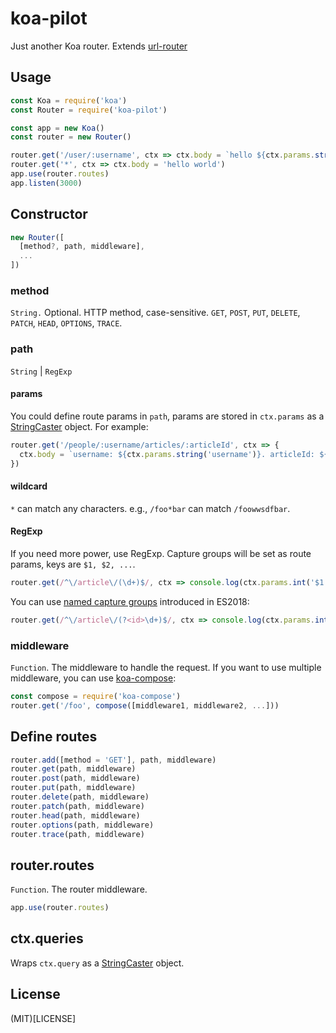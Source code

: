 # koa-pilot
Just another Koa router. Extends [url-router](https://github.com/jiangfengming/url-router)

## Usage
```js
const Koa = require('koa')
const Router = require('koa-pilot')

const app = new Koa()
const router = new Router()

router.get('/user/:username', ctx => ctx.body = `hello ${ctx.params.string('username')}. code: ${ctx.queries.int('code')}`)
router.get('*', ctx => ctx.body = 'hello world')
app.use(router.routes)
app.listen(3000)
```

## Constructor
```js
new Router([
  [method?, path, middleware],
  ...
])
```

### method
`String.` Optional. HTTP method, case-sensitive. `GET`, `POST`, `PUT`, `DELETE`, `PATCH`, `HEAD`, `OPTIONS`, `TRACE`.

### path
`String` | `RegExp`

#### params
You could define route params in `path`, params are stored in `ctx.params` as a [StringCaster](https://github.com/jiangfengming/cast-string#stringcaster) object.
For example:

```js
router.get('/people/:username/articles/:articleId', ctx => {
  ctx.body = `username: ${ctx.params.string('username')}. articleId: ${ctx.params.int('articleId')}`
})
```

#### wildcard
`*` can match any characters. e.g., `/foo*bar` can match `/foowwsdfbar`.

#### RegExp
If you need more power, use RegExp. Capture groups will be set as route params, keys are `$1, $2, ...`.

```js
router.get(/^\/article\/(\d+)$/, ctx => console.log(ctx.params.int('$1')))
```

You can use [named capture groups](http://2ality.com/2017/05/regexp-named-capture-groups.html) introduced in ES2018:
```js
router.get(/^\/article\/(?<id>\d+)$/, ctx => console.log(ctx.params.int('id')))
```

### middleware
`Function`. The middleware to handle the request. If you want to use multiple middleware, you can use
[koa-compose](https://github.com/koajs/compose):

```js
const compose = require('koa-compose')
router.get('/foo', compose([middleware1, middleware2, ...]))
```

## Define routes
```js
router.add([method = 'GET'], path, middleware)
router.get(path, middleware)
router.post(path, middleware)
router.put(path, middleware)
router.delete(path, middleware)
router.patch(path, middleware)
router.head(path, middleware)
router.options(path, middleware)
router.trace(path, middleware)
```

## router.routes
`Function`. The router middleware.

```js
app.use(router.routes)
```

## ctx.queries
Wraps `ctx.query` as a [StringCaster](https://github.com/jiangfengming/cast-string#stringcaster) object.

## License
(MIT)[LICENSE]
